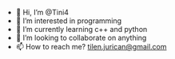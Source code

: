 - 👋 Hi, I’m @Tini4
- 👀 I’m interested in programming
- 🌱 I’m currently learning c++ and python
- 💞️ I’m looking to collaborate on anything
- 📫 How to reach me? tilen.jurican@gmail.com

<!---
Tini4/Tini4 is a ✨ special ✨ repository because its `README.md` (this file) appears on your GitHub profile.
You can click the Preview link to take a look at your changes.
--->
